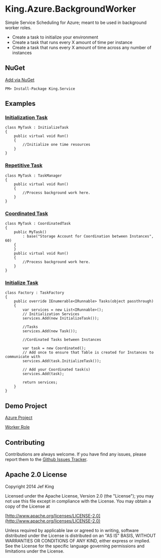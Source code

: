 King.Azure.BackgroundWorker
============

Simple Service Scheduling for Azure; meant to be used in background worker roles.
- Create a task to initialize your environment
- Create a task that runs every X amount of time per instance
- Create a task that runs every X amount of time across any number of instances

## NuGet
[Add via NuGet](https://www.nuget.org/packages/King.Service)
```
PM> Install-Package King.Service
```
## Examples
### [Initialization Task](https://github.com/jefking/King.Azure.BackgroundWorker/blob/master/Worker/InitTask.cs)
```
class MyTask : InitializeTask
{
	public virtual void Run()
	{
		//Initialize one time resources
	}
}
```
### [Repetitive Task](https://github.com/jefking/King.Azure.BackgroundWorker/blob/master/Worker/Task.cs)
```
class MyTask : TaskManager
{
	public virtual void Run()
	{
		//Process background work here.
	}
}
```
### [Coordinated Task](https://github.com/jefking/King.Azure.BackgroundWorker/blob/master/Worker/Coordinated.cs)
```
class MyTask : CoordinatedTask
{
	public MyTask()
		: base("Storage Account for Coordination between Instances", 60)
	{
	}
	public virtual void Run()
	{
		//Process background work here.
	}
}
```
### [Initialize Task](https://github.com/jefking/King.Azure.BackgroundWorker/blob/master/Worker/Factory.cs)
```
class Factory : TaskFactory
{
    public override IEnumerable<IRunnable> Tasks(object passthrough)
    {
        var services = new List<IRunnable>();
        // Initialization Services
        services.Add(new InitializeTask());

        //Tasks
        services.Add(new Task());

        //Cordinated Tasks between Instances

        var task = new Coordinated();
        // Add once to ensure that Table is created for Instances to communicate with
        services.Add(task.InitializeTask());

        // Add your Coordinated task(s)
        services.Add(task);
            
        return services;
    }
}
```
## Demo Project
[Azure Project](https://github.com/jefking/King.Azure.BackgroundWorker/tree/master/Azure.Demo)

[Worker Role](https://github.com/jefking/King.Azure.BackgroundWorker/tree/master/Worker)

## Contributing

Contributions are always welcome. If you have find any issues, please report them to the [Github Issues Tracker](https://github.com/jefking/King.Azure.BackgroundWorker/issues?sort=created&direction=desc&state=open).

## Apache 2.0 License

Copyright 2014 Jef King

Licensed under the Apache License, Version 2.0 (the "License"); you may not use this file except in compliance with the License. You may obtain a copy of the License at

[http://www.apache.org/licenses/LICENSE-2.0](http://www.apache.org/licenses/LICENSE-2.0)

Unless required by applicable law or agreed to in writing, software distributed under the License is distributed on an "AS IS" BASIS, WITHOUT WARRANTIES OR CONDITIONS OF ANY KIND, either express or implied. See the License for the specific language governing permissions and limitations under the License.